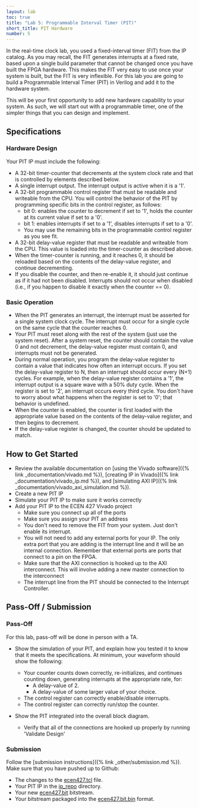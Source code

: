 ```yaml
---
layout: lab
toc: true
title: "Lab 5: Programmable Interval Timer (PIT)"
short_title: PIT Hardware
number: 5
---
```


In the real-time clock lab, you used a fixed-interval timer (FIT) from the IP catalog. As you may recall, the FIT generates interrupts at a fixed rate, based upon a single build parameter that cannot be changed once you have built the FPGA hardware. This makes the FIT very easy to use once your system is built, but the FIT is very inflexible. For this lab you are going to build a Programmable Interval Timer (PIT) in Verilog and add it to the hardware system. 

This will be your first opportunity to add new hardware capability to your system. As such, we will start out with a programmable timer, one of the simpler things that you can design and implement.


## Specifications 

### Hardware Design 
Your PIT IP must include the following:

  - A 32-bit timer-counter that decrements at the system clock rate and that is controlled by elements described below.
  - A single interrupt output. The interrupt output is active when it is a '1'.
  - A 32-bit programmable control register that must be readable and writeable from the CPU. You will control the behavior of the PIT by programming specific bits in the control register, as follows:
    * bit 0: enables the counter to decrement if set to '1', holds the counter at its current value if set to a '0'.
    * bit 1: enables interrupts if set to a '1', disables interrupts if set to a '0'.
    * You may use the remaining bits in the programmable control register as you see fit.
  - A 32-bit delay-value register that must be readable and writeable from the CPU. This value is loaded into the timer-counter as described above.
  - When the timer-counter is running, and it reaches 0, it should be reloaded based on the contents of the delay-value register, and continue decrementing.
  - If you disable the counter, and then re-enable it, it should just continue as if it had not been disabled.  Interrupts should not occur when disabled (i.e., if you happen to disable it exactly when the counter == 0).

### Basic Operation
  * When the PIT generates an interrupt, the interrupt must be asserted for a single system clock cycle. The interrupt must occur for a single cycle on the same cycle that the counter reaches 0.
  * Your PIT must reset along with the rest of the system (just use the system reset). After a system reset, the counter should contain the value 0 and not decrement, the delay-value register must contain 0, and interrupts must not be generated.
  * During normal operation, you program the delay-value register to contain a value that indicates how often an interrupt occurs.  If you set the delay-value register to N, then an interrupt should occur every (N+1) cycles.  For example, when the delay-value register contains a '1', the interrupt output is a square wave with a 50% duty cycle. When the register is set to '2', an interrupt occurs every third cycle.  You don't have to worry about what happens when the register is set to '0'; that behavior is undefined.
  * When the counter is enabled, the counter is first loaded with the appropriate value based on the contents of the delay-value register, and then begins to decrement.
  * If the delay-value register is changed, the counter should be updated to match.


## How to Get Started 
* Review the available documentation on [using the Vivado software]({% link _documentation/vivado.md %}), [creating IP in Vivado]({% link _documentation/vivado_ip.md %}), and [simulating AXI IP]({% link _documentation/vivado_axi_simulation.md %}).
* Create a new PIT IP
* Simulate your PIT IP to make sure it works correctly
* Add your PIT IP to the ECEN 427 Vivado project
  * Make sure you connect up all of the ports
  * Make sure you assign your PIT an address
  * You don't need to remove the FIT from your system. Just don't enable its interrupt.
  * You will not need to add any external ports for your IP. The only extra port that you are adding is the interrupt line and it will be an internal connection. Remember that external ports are ports that connect to a pin on the FPGA.
  * Make sure that the AXI connection is hooked up to the AXI interconnect. This will involve adding a new master connection to the interconnect
  * The interrupt line from the PIT should be connected to the Interrupt Controller.



## Pass-Off / Submission 

### Pass-Off
For this lab, pass-off will be done in person with a TA.  

  * Show the simulation of your PIT, and explain how you tested it to know that it meets the specifications.  At minimum, your waveform should show the following:
    * Your counter counts down correctly, re-initializes, and continues counting down, generating interrupts at the appropriate rate, for:
      * A delay-value of 2.
      * A delay-value of some larger value of your choice.
    * The control register can correctly enable/disable interrupts.
    * The control register can correctly run/stop the counter.

  * Show the PIT integrated into the overall block diagram. 
    * Verify that all of the connections are hooked up properly by running 'Validate Design'

### Submission
Follow the [submission instructions]({% link _other/submission.md %}).  Make sure that you have pushed up to Github:
  * The changes to the [ecen427.tcl](https://github.com/byu-cpe/ecen427_student/blob/master/hw/ecen427.tcl) file.
  * Your PIT IP in the [ip_repo](https://github.com/byu-cpe/ecen427_student/tree/master/hw/ip_repo) directory.
  * Your new [ecen427.bit](https://github.com/byu-cpe/ecen427_student/blob/master/hw/ecen427.bit) bitstream.
  * Your bitstream packaged into the [ecen427.bit.bin](https://github.com/byu-cpe/ecen427_student/blob/master/device_tree/ecen427.bit.bin) format.
